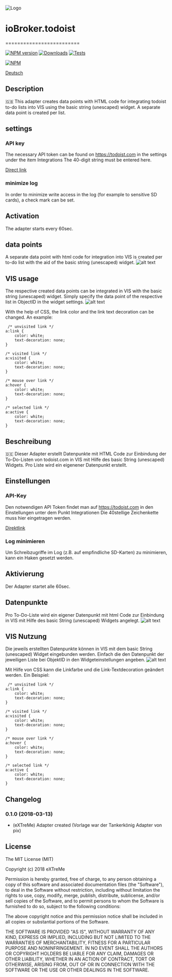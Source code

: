 ![Logo](admin/todoist.png)
# ioBroker.todoist
=========================

[![NPM version](http://img.shields.io/npm/v/iobroker.todoist.svg)](https://www.npmjs.com/package/iobroker.todoist)
[![Downloads](https://img.shields.io/npm/dm/iobroker.todoist.svg)](https://www.npmjs.com/package/iobroker.todoist)
[![Tests](http://img.shields.io/travis/eXTreMe-1337/ioBroker.todoist/master.svg)](https://travis-ci.org/eXTreMe-1337/ioBroker.todoist)

[![NPM](https://nodei.co/npm/iobroker.todoist.png?downloads=true)](https://nodei.co/npm/iobroker.todoist/)

[Deutsch](#beschreibung)

## Description
:uk: This adapter creates data points with HTML code for integrating todoist to-do lists into VIS using the basic string (unescaped) widget. A separate data point is created per list.

## settings
### API key
The necessary API token can be found on https://todoist.com in the settings under the item Integrations The 40-digit string must be entered here.

[Direct link](https://todoist.com/Users/viewPrefs?page=integrations)

### minimize log
In order to minimize write access in the log (for example to sensitive SD cards), a check mark can be set.

## Activation
The adapter starts every 60sec.

## data points
A separate data point with html code for integration into VIS is created per to-do list with the aid of the basic string (unescaped) widget.
![alt text](img/todoscriptobjects.png "Datapoints")


## VIS usage
The respective created data points can be integrated in VIS with the basic string (unescaped) widget. Simply specify the data point of the respective list in ObjectID in the widget settings.
![alt text](img/todoistVIS.png "VIS")

With the help of CSS, the link color and the link text decoration can be changed. An example:

```
 /* unvisited link */
a:link {
    color: white;
    text-decoration: none;
}

/* visited link */
a:visited {
    color: white;
    text-decoration: none;
}

/* mouse over link */
a:hover {
    color: white;
    text-decoration: none;
}

/* selected link */
a:active {
    color: white;
    text-decoration: none;
}
```

## Beschreibung
:de: Dieser Adapter erstellt Datenpunkte mit HTML Code zur Einbindung der To-Do-Listen von todoist.com in VIS mit Hilfe des basic String (unescaped) Widgets. Pro Liste wird ein eigenener Datenpunkt erstellt.

## Einstellungen
### API-Key
Den notwendigen API Token findet man auf https://todoist.com in den Einstellungen unter dem Punkt Integrationen Die 40stellige Zeichenkette muss hier eingetragen werden.

[Direktlink](https://todoist.com/Users/viewPrefs?page=integrations)

### Log minimieren
Um Schreibzugriffe im Log (z.B. auf empfindliche SD-Karten) zu minimieren, kann ein Haken gesetzt werden.

## Aktivierung
Der Adapter startet alle 60sec. 

## Datenpunkte
Pro To-Do-Liste wird ein eigener Datenpunkt mit html Code zur Einbindung in VIS mit Hilfe des basic String (unescaped) Widgets angelegt.
![alt text](img/todoscriptobjects.png "Datenpunkte")


## VIS Nutzung
Die jeweils erstellten Datenpunkte können in VIS mit dem basic String (unescaped) Widget eingebunden werden. Einfach die den Datenpunkt der jeweiligen Liste bei ObjektID in den Widgeteinstellungen angeben.
![alt text](img/todoistVIS.png "VIS")

Mit Hilfe von CSS kann die Linkfarbe und die Link-Textdecoration geändert werden. Ein Beispiel:

```
 /* unvisited link */
a:link {
    color: white;
    text-decoration: none;
}

/* visited link */
a:visited {
    color: white;
    text-decoration: none;
}

/* mouse over link */
a:hover {
    color: white;
    text-decoration: none;
}

/* selected link */
a:active {
    color: white;
    text-decoration: none;
} 
```

## Changelog
### 0.1.0 (2018-03-13)
* (eXTreMe) Adapter created (Vorlage war der Tankerkönig Adapter von pix)

## License

The MIT License (MIT)

Copyright (c) 2018 eXTreMe

Permission is hereby granted, free of charge, to any person obtaining a copy
of this software and associated documentation files (the "Software"), to deal
in the Software without restriction, including without limitation the rights
to use, copy, modify, merge, publish, distribute, sublicense, and/or sell
copies of the Software, and to permit persons to whom the Software is
furnished to do so, subject to the following conditions:

The above copyright notice and this permission notice shall be included in all
copies or substantial portions of the Software.

THE SOFTWARE IS PROVIDED "AS IS", WITHOUT WARRANTY OF ANY KIND, EXPRESS OR
IMPLIED, INCLUDING BUT NOT LIMITED TO THE WARRANTIES OF MERCHANTABILITY,
FITNESS FOR A PARTICULAR PURPOSE AND NONINFRINGEMENT. IN NO EVENT SHALL THE
AUTHORS OR COPYRIGHT HOLDERS BE LIABLE FOR ANY CLAIM, DAMAGES OR OTHER
LIABILITY, WHETHER IN AN ACTION OF CONTRACT, TORT OR OTHERWISE, ARISING FROM,
OUT OF OR IN CONNECTION WITH THE SOFTWARE OR THE USE OR OTHER DEALINGS IN THE
SOFTWARE.
